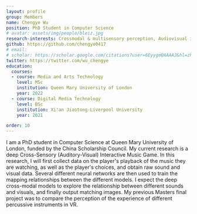 ```yaml
---
layout: profile
group: Members
name: Chengye Wu
position: PhD Student in Computer Science
# avatar: assets/img/people/bleiz.jpg
research-interests: Crossmodal & multisensory perception, Audiovisual interaction design, Sound visualization
github: https://github.com/chengye0417
# email: 
# scholar: https://scholar.google.com/citations?user=6EyygmQAAAAJ&hl=zh-CN
twitter: https://twitter.com/wu_chengye
education:
  courses:
  - course: Media and Arts Technology
    level: MSc
    institution: Queen Mary University of London
    year: 2022
  - course: Digital Media Technology
    level: BSc
    institution: Xi'an Jiaotong-Liverpool University
    year: 2021

order: 10
---
```


I am a PhD student in Computer Science at Queen Mary University of London, funded by the China Scholarship Council. My current research is a deep Cross-Sensory (Auditory-Visual) Interactive Music Game. In this research, I will first collect data on the player's playback of the music they are watching, as well as the player's choices, and obtain raw sound and visual data. Several different neural networks are then used to train the mapping relationships between the different models. I expect the deep cross-modal models to explore the relationship between different sounds and visuals, and finally output matching images. My previous Masters final project was to compare the perception of the experience of different percussive instruments in VR.
